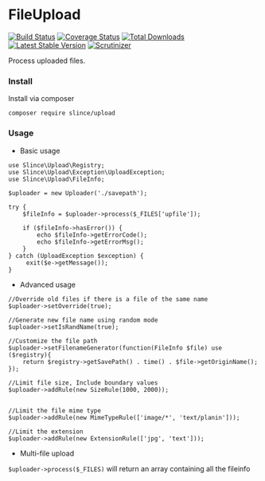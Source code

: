 # FileUpload

[![Build Status](https://img.shields.io/travis/slince/upload/master.svg?style=flat-square)](https://travis-ci.org/slince/upload)
[![Coverage Status](https://img.shields.io/codecov/c/github/slince/upload.svg?style=flat-square)](https://codecov.io/github/slince/upload)
[![Total Downloads](https://img.shields.io/packagist/dt/slince/upload.svg?style=flat-square)](https://packagist.org/packages/slince/upload)
[![Latest Stable Version](https://img.shields.io/packagist/v/slince/upload.svg?style=flat-square&label=stable)](https://packagist.org/packages/slince/upload)
[![Scrutinizer](https://img.shields.io/scrutinizer/g/slince/upload.svg?style=flat-square)](https://scrutinizer-ci.com/g/slince/upload/?branch=master)

Process uploaded files.

### Install

Install via composer

```
composer require slince/upload
```

### Usage

- Basic usage
```
use Slince\Upload\Registry;
use Slince\Upload\Exception\UploadException;
use Slince\Upload\FileInfo;

$uploader = new Uploader('./savepath');

try {
    $fileInfo = $uploader->process($_FILES['upfile']);
    
    if ($fileInfo->hasError()) {
        echo $fileInfo->getErrorCode();
        echo $fileInfo->getErrorMsg();
    }
} catch (UploadException $exception) {
     exit($e->getMessage());
}

```

- Advanced usage

```
//Override old files if there is a file of the same name  
$uploader->setOverride(true);

//Generate new file name using random mode
$uploader->setIsRandName(true);

//Customize the file path
$uploader->setFilenameGenerator(function(FileInfo $file) use ($registry){
    return $registry->getSavePath() . time() . $file->getOriginName();
});

//Limit file size, Include boundary values
$uploader->addRule(new SizeRule(1000, 2000));


//Limit the file mime type
$uploader->addRule(new MimeTypeRule(['image/*', 'text/planin']));

//Limit the extension
$uploader->addRule(new ExtensionRule(['jpg', 'text']));
```

- Multi-file upload

`$uploader->process($_FILES)` will return an array containing all the fileinfo